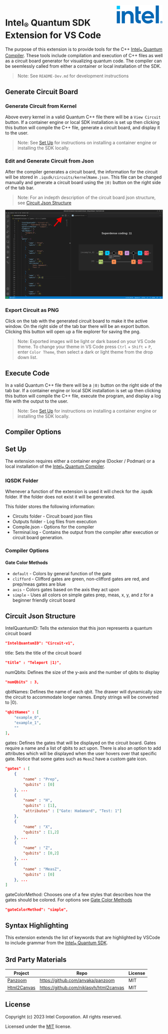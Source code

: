 <a href="https://www.intel.com/content/www/us/en/research/quantum-computing.html">
    <img src="./assets/logos/intel.png" alt="Intel logo" title="Intel" align="right" height="60" />
</a>

# Intel<sub>®</sub> Quantum SDK Extension for VS Code

The purpose of this extension is to provide tools for the C++ [Intel<sub>®</sub> Quantum Compiler](https://developer.intel.com/quantumsdk). These tools include compilation and execution of C++ files as well as a circuit board generator for visualizing quantum code. The compiler can be seemlessly called from either a container or local installation of the SDK.

> Note: See `README-Dev.md` for development instructions

## Generate Circuit Board

### Generate Circuit from Kernel
Above every kernel in a valid Quantum C++ file there will be a `View Circuit` button. If a container engine or local SDK installation is set up then clicking this button will compile the C++ file, generate a circuit board, and display it to the user. 

> Note: See [Set Up](#set-up) for instructions on installing a container engine or installing the SDK locally.

### Edit and Generate Circuit from Json
After the compiler generates a circuit board, the information for the circuit will be stored in `.iqsdk/circuits/kernelName.json`. This file can be changed manually and generate a circuit board using the `|0⟩` button on the right side of the tab bar.

> Note: For an indepth description of the circuit board json structure, see [Circuit Json Structure](#circuit-json-structure)

![circuitUsageExample.png](./assets/documentation/circuitUsageExample.png)

### Export Circuit as PNG
Click on the tab with the generated circuit board to make it the active window. On the right side of the tab bar there will be an export button. Clicking this button will open up a file explorer for saving the png.

> Note: Exported images will be light or dark based on your VS Code theme. To change your theme in VS Code press `Ctrl` + `Shift` + `P`, enter `Color Theme`, then select a dark or light theme from the drop down list.

## Execute Code
In a valid Quantum C++ file there will be a `|0⟩` button on the right side of the tab bar. If a container engine or local SDK installation is set up then clicking this button will compile the C++ file, execute the program, and display a log file with the output to the user. 

> Note: See [Set Up](#set-up) for instructions on installing a container engine or installing the SDK locally.

## Compiler Options

## Set Up
The extension requires either a container engine (Docker / Podman) or a local installation of the [Intel<sub>®</sub> Quantum Compiler](https://developer.intel.com/quantumsdk).

### IQSDK Folder
Whenever a function of the extension is used it will check for the .iqsdk folder. If the folder does not exist it will be generated.

This folder stores the following information:
* Circuits folder - Circuit board json files
* Outputs folder - Log files from execution
* Compile.json - Options for the compiler
* Terminal.log - Contains the output from the compiler after execution or circuit board generation.

### Compiler Options

#### Gate Color Methods
* `default` - Colors by general function of the gate
* `clifford` - Clifford gates are green, non-clifford gates are red, and prep/meas gates are blue
* `axis` - Colors gates based on the axis they act upon
* `simple` - Uses all colors on simple gates prep, meas, x, y, and z for a beginner friendly circuit board 

## Circuit Json Structure
IntelQuantumID: Tells the extension that this json represents a quantum circuit board
``` json 
"IntelQuantumID": "Circuit-v1",
```

title: Sets the title of the circuit board
``` json 
"title" : "Teleport |1⟩",
```

numQbits: Defines the size of the y-axis and the number of qbits to display
``` json 
"numQbits" : 3,
```

qbitNames: Defines the name of each qbit. The drawer will dynamically size the circuit to accommodate longer names. Empty strings will be converted to |0⟩.
``` json 
"qbitNames" : [
	"example_0",
	"example_1",
	""
],
```

gates: Defines the gates that will be displayed on the circuit board. Gates require a name and a list of qbits to act upon. There is also an option to add attributes which will be displayed when the user hovers over that specific gate. Notice that some gates such as `MeasZ` have a custom gate icon.
``` json 
"gates" : [
	{
		"name" : "Prep",
		"qubits" : [0]
	}, ...
	{
		"name" : "H",
		"qubits" : [1],
		"attributes" : ["Gate: Hadamard", "Test: 1"]
	},
	{
		"name" : "X",
		"qubits" : [1,2]
	}, ...
	{
		"name" : "Z",
		"qubits" : [0,2]
	}, ...
	{
		"name" : "MeasZ",
		"qubits" : [0]
	}, ...
]
```

gateColorMethod: Chooses one of a few styles that describes how the gates should be colored. For options see [Gate Color Methods](#gate-color-methods)
``` json
"gateColorMethod": "simple",
```

## Syntax Highlighting
This extension extends the list of keywords that are highlighted by VSCode to include grammar from the [Intel<sub>®</sub> Quantum SDK](https://developer.intel.com/quantumsdk).

## 3rd Party Materials
| Project | Repo | License |
| ------- | ---- | ------- |
| [Panzoom](assets/javascripts/panzoom.js) | https://github.com/anvaka/panzoom | MIT |
| [Html2Canvas](assets/javascripts/html2canvas.js) | https://github.com/niklasvh/html2canvas | MIT |

## License
Copyright (c) 2023 Intel Corporation. All rights reserved.

Licensed under the [MIT](LICENSE.txt) license.